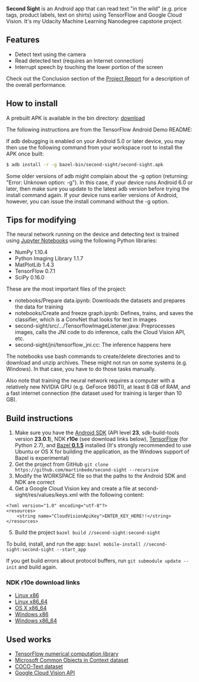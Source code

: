 **Second Sight** is an Android app that can read text "in the wild" (e.g. price tags, product labels, text on shirts) using TensorFlow and Google Cloud Vision. It's my Udacity Machine Learning Nanodegree capstone project.

## Features
* Detect text using the camera
* Read detected text (requires an Internet connection)
* Interrupt speech by touching the lower portion of the screen

Check out the Conclusion section of the [Project Report](https://github.com/martinbede/second-sight/blob/master/Project_Report.pdf) for a description of the overall performance.

## How to install
A prebuilt APK is available in the bin directory: [download](https://github.com/martinbede/second-sight/blob/master/bin/second-sight.apk)

The following instructions are from the TensorFlow Android Demo README:

If adb debugging is enabled on your Android 5.0 or later device, you may then
use the following command from your workspace root to install the APK once
built:
 
```bash
$ adb install -r -g bazel-bin/second-sight/second-sight.apk
```
 
Some older versions of adb might complain about the -g option (returning:
"Error: Unknown option: -g").  In this case, if your device runs Android 6.0 or
later, then make sure you update to the latest adb version before trying the
install command again. If your device runs earlier versions of Android, however,
you can issue the install command without the -g option.

## Tips for modifying
The neural network running on the device and detecting text is trained using [Jupyter Notebooks](http://jupyter.org/) using the following Python libraries:
* NumPy 1.10.4
* Python Imaging Library 1.1.7
* MatPlotLib 1.4.3
* TensorFlow 0.7.1
* SciPy 0.16.0

These are the most important files of the project: 
* notebooks/Prepare data.ipynb: Downloads the datasets and prepares the data for training
* notebooks/Create and freeze graph.ipynb: Defines, trains, and saves the classifier, which is a ConvNet that looks for text in images
* second-sight/src/.../TensorflowImageListener.java: Preprocesses images, calls the JNI code to do inference, calls the Cloud Vision API, etc.
* second-sight/jni/tensorflow_jni.cc: The inference happens here

The notebooks use bash commands to create/delete directories and to download and unzip archives. These might not run on some systems (e.g. Windows). In that case, you have to do those tasks manually.

Also note that training the neural network requires a computer with a relatively new NVIDIA GPU (e.g. GeForce 980TI), at least 8 GB of RAM, and a fast internet connection (the dataset used for training is larger than 10 GB).

## Build instructions
1. Make sure you have the [Android SDK](http://developer.android.com/sdk/index.html) (API level **23**, sdk-build-tools version **23.0.1**), NDK **r10e** (see download links below), [TensorFlow](https://www.tensorflow.org/versions/r0.7/get_started/os_setup.html) (for Python 2.7), and [Bazel **0.1.5**](http://bazel.io/docs/install.html) installed (It's strongly recommended to use Ubuntu or OS X for building the application, as the Windows support of Bazel is experimental)
2. Get the project from GitHub `git clone https://github.com/martinbede/second-sight --recursive` 
3. Modify the WORKSPACE file so that the paths to the Android SDK and NDK are correct
4. Get a Google Cloud Vision key and create a file at second-sight/res/values/keys.xml with the following content:
```
<?xml version="1.0" encoding="utf-8"?>
<resources>
    <string name="CloudVisionApiKey">ENTER_KEY_HERE!!</string>
</resources>
```
5. Build the project `bazel build //second-sight:second-sight`

To build, install, and run the app: `bazel mobile-install //second-sight:second-sight --start_app`

If you get build errors about protocol buffers, run
`git submodule update --init` and build again.

### NDK r10e download links
* [Linux x86](http://dl.google.com/android/ndk/android-ndk-r10e-linux-x86.bin)
* [Linux x86_64](http://dl.google.com/android/ndk/android-ndk-r10e-linux-x86_64.bin)
* [OS X x86_64](http://dl.google.com/android/ndk/android-ndk-r10e-darwin-x86_64.bin)
* [Windows x86](http://dl.google.com/android/ndk/android-ndk-r10e-windows-x86.exe)
* [Windows x86_64](http://dl.google.com/android/ndk/android-ndk-r10e-windows-x86_64.exe)

## Used works
* [TensorFlow numerical computation library](https://www.tensorflow.org/)
* [Microsoft Common Objects in Context dataset](http://mscoco.org/)
* [COCO-Text dataset](http://vision.cornell.edu/se3/coco-text/)
* [Google Cloud Vision API](https://cloud.google.com/vision/)
